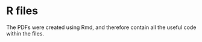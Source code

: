 # R files

The PDFs were created using Rmd, and therefore contain all the useful code within the files.
